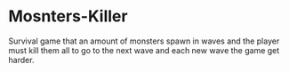 # Mosnters-Killer
Survival game that an amount of monsters spawn in waves and the player must kill them all to go to the next wave and each new wave the game get harder.
